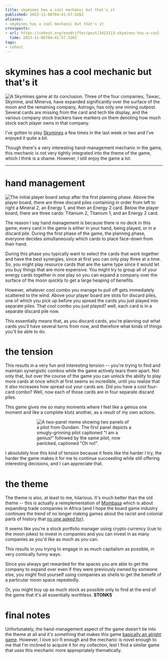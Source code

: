 ```yaml
---
title: skymines has a cool mechanic but that's it
published: 2023-11-06T04:41:57.526Z
aliases:
- skymines has a cool mechanic but that's it
crossposts:
- url: https://cohost.org/exodrifter/post/3423113-skymines-has-a-cool
  time: 2023-11-06T04:41:57.526Z
tags:
- cohost
---
```


# skymines has a cool mechanic but that's it

![A Skymines game at its conclusion. Three of the four companies, Tawac, Skymine, and Minerva, have expanded significantly over the surface of the moon and the remaining company, Astrogo, has only one mining outpost. Several cards are missing from the card and tech tile display, and the various company stock trackers have markers on them denoting how much stock each player owns in that company.](20231106044157-skymines.png)

I've gotten to play [Skymines](https://boardgamegeek.com/boardgame/359438/skymines) a few times in the last week or two and I've enjoyed it quite a bit.

Though there's a very interesting hand-management mechanic in the game, this mechanic is not very tightly integrated into the theme of the game, which I think is a shame. However, I still enjoy the game a lot.

---

# hand management

![The initial player board setup after the first planning phase. Above the player board, there are three discard piles containing in order from left to right a Mineral 2, an Energy 1, and then an Energy 2 card. Below the player board, there are three cards: Titanium 2, Titanium 1, and an Energy 2 card.](20231106044157-skymines-cards.png)

The reason I say hand management is because there is no deck in this game; every card in the game is either in your hand, being played, or in a discard pile. During the first phase of the game, the planning phase, everyone decides simultaneously which cards to place face-down from their hand.

During this phase you typically want to select the cards that work together and have the best synergies, since at first you can only play three at a time. So, you might play resource cards that are the same type since it would let you buy things that are more expensive. You might try to group all of your energy cards together in one play so you can expand a company over the surface of the moon quickly to get a large heaping of benefits.

However, whatever cool combo you manage to pull off gets immediately scattered to the wind. Above your player board are slots for discard piles, one of which you pick up before you spread the cards you just played into separate piles. That cool combo you just played? well, each card is in a separate discard pile now.

This essentially means that, as you discard cards, you're planning out what cards you'll have several turns from now, and therefore what kinds of things you'll be able to do.

# the tension

This results in a very fun and interesting tension -- you're trying to find and maintain synergistic combos while the game actively tears them apart. Not only that, but over the course of the game you can unlock the ability to play more cards at once which at first seems so incredible, until you realize that it _also_ increases how spread out your cards are. Did you have a cool four-card combo? Well, now each of those cards are in four separate discard piles.

This game gives me so many moments where I feel like a genius one moment and like a complete klutz another, as a result of my own actions.

<div style="width:60%; margin: 0 auto">

![A two-panel meme showing two panels of a pilot from Gundam. The first panel depicts a smugly-grinning pilot captioned "I am a genius!" followed by the same pilot, now panicked, captioned "Oh no!".](20231106044157-im-a-genius-oh-no.jpg)

</div>

I absolutely love this kind of tension because it feels like the harder I try, the harder the game makes it for me to continue succeeding while still offering interesting decisions, and I can appreciate that.

# the theme

The theme is also, at least to me, hilarious. It's much better than the old theme -- this is actually a reimplementation of [Mombasa](https://boardgamegeek.com/boardgame/172386/mombasa) which is about expanding trade companies in Africa (and I hope the board game industry continues the trend of no longer making games about the racist and colonial parts of history that [no one asked for](https://www.youtube.com/watch?v=nyYexTcyY2A&t=101s)).

It seems like you're a stock portfolio manager using crypto currency (cue to the moon jokes) to invest in companies and you can invest in as many companies as you'd like as much as you can.

This results in you trying to engage in as much capitalism as possible, in very comically funny ways.

Since you always get rewarded for the spaces you are able to get the company to expand over even if they were previously owned by someone else, you might find yourself using companies as shells to get the benefit of a particular moon space repeatedly.

Or, you might buy up as much stock as possible only to find at the end of the game that it's all essentially worthless. **STONKS**

# final notes

Unfortunately, the hand-management aspect of the game doesn't tie into the theme at all and it's something that makes this game [basically an alright game](https://www.youtube.com/watch?v=xJApU3RRNhs). However, I love sci-fi enough and the mechanic is novel enough to me that I'm inclined to acquire it for my collection, lest I find a similar game that uses this mechanic more appropriately thematically.

